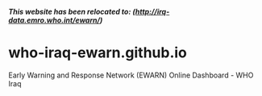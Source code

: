 ***This website has been relocated to: (http://irq-data.emro.who.int/ewarn/)***

# who-iraq-ewarn.github.io

Early Warning and Response Network (EWARN) Online Dashboard - WHO Iraq
